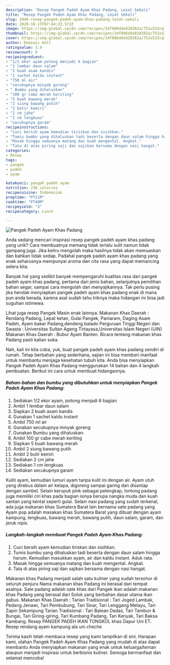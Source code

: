 ```yaml
---
description: "Resep Pangek Padeh Ayam Khas Padang, Lezat Sekali"
title: "Resep Pangek Padeh Ayam Khas Padang, Lezat Sekali"
slug: 2046-resep-pangek-padeh-ayam-khas-padang-lezat-sekali
date: 2020-10-13T07:44:23.572Z
image: https://img-global.cpcdn.com/recipes/24f806dde828382a/751x532cq70/pangek-padeh-ayam-khas-padang-foto-resep-utama.jpg
thumbnail: https://img-global.cpcdn.com/recipes/24f806dde828382a/751x532cq70/pangek-padeh-ayam-khas-padang-foto-resep-utama.jpg
cover: https://img-global.cpcdn.com/recipes/24f806dde828382a/751x532cq70/pangek-padeh-ayam-khas-padang-foto-resep-utama.jpg
author: Dominic Holt
ratingvalue: 3.4
reviewcount: 9
recipeingredient:
- "1/2 ekor ayam potong menjadi 6 bagian"
- "1 lembar daun salam"
- "2 buah asam kandis"
- "1 sachet kaldu instant"
- "750 ml air"
- "secukupnya minyak goreng"
- " Bumbu yang dihaluskan"
- "100 gr cabe merah keriting"
- "5 buah bawang merah"
- "2 siung bawang putih"
- "2 butir kemiri"
- "2 cm jahe"
- "1 cm lengkuas"
- "secukupnya garam"
recipeinstructions:
- "Cuci bersih ayam kemudian tiriskan dan sisihkan."
- "Tumis bumbu yang dihaluskan tadi beserta dengan daun salam hingga harum. Kemudian masukkan ayam, air dan kaldu instant. Aduk rata."
- "Masak hingga semuanya matang dan kuah mengental. Angkat."
- "Tata di atas piring saji dan sajikan bersama dengan nasi hangat."
categories:
- Resep
tags:
- pangek
- padeh
- ayam

katakunci: pangek padeh ayam 
nutrition: 236 calories
recipecuisine: Indonesian
preptime: "PT21M"
cooktime: "PT40M"
recipeyield: "3"
recipecategory: Lunch

---
```



![Pangek Padeh Ayam Khas Padang](https://img-global.cpcdn.com/recipes/24f806dde828382a/751x532cq70/pangek-padeh-ayam-khas-padang-foto-resep-utama.jpg)

Anda sedang mencari inspirasi resep pangek padeh ayam khas padang yang unik? Cara membuatnya memang tidak terlalu sulit namun tidak gampang juga. Jika keliru mengolah maka hasilnya tidak akan memuaskan dan bahkan tidak sedap. Padahal pangek padeh ayam khas padang yang enak seharusnya mempunyai aroma dan cita rasa yang dapat memancing selera kita.

Banyak hal yang sedikit banyak mempengaruhi kualitas rasa dari pangek padeh ayam khas padang, pertama dari jenis bahan, selanjutnya pemilihan bahan segar, sampai cara mengolah dan menyajikannya. Tak perlu pusing jika hendak menyiapkan pangek padeh ayam khas padang enak di mana pun anda berada, karena asal sudah tahu triknya maka hidangan ini bisa jadi suguhan istimewa.

Lihat juga resep Pangek Masin enak lainnya. Makanan Khas Daerah : Rendang Padang, Lepat ketan, Gulai Pangek, Paniaram, Daging Asam Padeh, Ayam bakar Padang,dendeng balado Perguruan Tinggi Negeri dan Swasta : Universitas Sultan Ageng Tirtayasa,Universitas Islam Negeri (UIN) Makanan Khas Daerah : Bubur Ayam Banten. Bicara tentang makanan khas Padang pasti kalian suka.


Nah, kali ini kita coba, yuk, buat pangek padeh ayam khas padang sendiri di rumah. Tetap berbahan yang sederhana, sajian ini bisa memberi manfaat untuk membantu menjaga kesehatan tubuh kita. Anda bisa menyiapkan Pangek Padeh Ayam Khas Padang menggunakan 14 bahan dan 4 langkah pembuatan. Berikut ini cara untuk membuat hidangannya.

<!--inarticleads1-->

##### Bahan-bahan dan bumbu yang dibutuhkan untuk menyiapkan Pangek Padeh Ayam Khas Padang:

1. Sediakan 1/2 ekor ayam, potong menjadi 6 bagian
1. Ambil 1 lembar daun salam
1. Siapkan 2 buah asam kandis
1. Gunakan 1 sachet kaldu instant
1. Ambil 750 ml air
1. Gunakan secukupnya minyak goreng
1. Gunakan  Bumbu yang dihaluskan:
1. Ambil 100 gr cabe merah keriting
1. Siapkan 5 buah bawang merah
1. Ambil 2 siung bawang putih
1. Ambil 2 butir kemiri
1. Sediakan 2 cm jahe
1. Sediakan 1 cm lengkuas
1. Sediakan secukupnya garam


Kuliti ayam, kemudian lumuri ayam tanpa kulit ini dengan air. Ayam utuh yang direbus dalam air kelapa, digoreng sampai garing dan disantap dengan sambel. Selain kerupuk pink sebagai pelengkap, lontong padang juga memiliki ciri khas pada bagian isinya berupa nangka muda dan kuah santan yang kental seperti gulai. Selain nasi padang yang sudah terkenal, ada juga makanan khas Sumatera Barat lain bernama sate padang yang Ayam pop adalah masakan khas Sumatera Barat yang dibuat dengan ayam kampung, lengkuas, bawang merah, bawang putih, daun salam, garam, dan jeruk nipis. 

<!--inarticleads2-->

##### Langkah-langkah membuat Pangek Padeh Ayam Khas Padang:

1. Cuci bersih ayam kemudian tiriskan dan sisihkan.
1. Tumis bumbu yang dihaluskan tadi beserta dengan daun salam hingga harum. Kemudian masukkan ayam, air dan kaldu instant. Aduk rata.
1. Masak hingga semuanya matang dan kuah mengental. Angkat.
1. Tata di atas piring saji dan sajikan bersama dengan nasi hangat.


Makanan khas Padang menjadi salah satu kuliner yang sudah tersohor di seluruh penjuru Nama makanan khas Padang ini berasal dari tempat asalnya. Sate padang adalah sate khas dari Pangek ikan adalah makanan khas Padang yang berasal dari Solok yang berbahan dasar utama ikan gabus. Makanan Khas Daerah : Tarian Tradisional : Tari Joged Lambak, Pedang Jenawi, Tari Pembubung, Tari Sinar, Tari Lenggang Melayu, Tari Zapin Sekampung Tarian Tradisional : Tari Balean Dadas, Tari Tambun &amp; Bungai, Tari Giring-giring, Tari Kumbang Padang, Tari Kenyak, Tari Baksa Kambang. Resep PANGEK PADEH IKAN TONGKOL khas Dapur Uni ET. Resep rendang ayam kampung ala uni cheche 

Terima kasih telah membaca resep yang kami tampilkan di sini. Harapan kami, olahan Pangek Padeh Ayam Khas Padang yang mudah di atas dapat membantu Anda menyiapkan makanan yang enak untuk keluarga/teman ataupun menjadi inspirasi untuk berbisnis kuliner. Semoga bermanfaat dan selamat mencoba!
